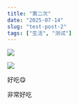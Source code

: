 ```yaml
---
title: "第二次"
date: "2025-07-14"
slug: "test-post-2"
tags: ["生活", "测试"]
---
```

![](https://prod-files-secure.s3.us-west-2.amazonaws.com/112d0858-5090-4d34-a606-b75eb8d65fd2/112c6e9b-125a-4f71-a602-843170407767/1000201066.png?X-Amz-Algorithm=AWS4-HMAC-SHA256&X-Amz-Content-Sha256=UNSIGNED-PAYLOAD&X-Amz-Credential=ASIAZI2LB466XSTZLLXY%2F20250724%2Fus-west-2%2Fs3%2Faws4_request&X-Amz-Date=20250724T122530Z&X-Amz-Expires=3600&X-Amz-Security-Token=IQoJb3JpZ2luX2VjEAQaCXVzLXdlc3QtMiJGMEQCIFeDIdQNpL72xUtpbW3x2gxPloosyzK5cyboCiPd4wxrAiAqxRJGd8d8RxqczLHhNpCdTVzNlwTSXN3VQ38IOGwOXSr%2FAwgtEAAaDDYzNzQyMzE4MzgwNSIMkrHJ790B7l6AxZCdKtwDcoRfLsRg9XkCZhFS7l908tsfQNhX9sDB1hkdvJIoAD%2FqNMHJH2XRME5i%2FeUXjh13IiRuDC7sL5nMKKNF1VaEcvtYr1B0suvgnz5oexRUN5bnumsFSra567fdJfyekbxG0jRvdckCkgJmBspp6LSE5F9VY7%2BD7U6oLWwXsQhO%2B5a2hT6vxx62MNyw29KupTv9ot5HT7cP%2Bey0C9RfmFmiBIdqcnaghwY%2F8eomufenfJcD5A5fAK0xJ7fXzHVcgFSuPy2OickjQ%2BQNIlpiMPUC5WWMed1gbu1CbTChnBQeA8aYFK9HwF9zIVmPUc8a4d48xmsApbES%2FG6vi624wQvWibm1Xy0YukB4K6ip77yo1i%2B3jiIDBf146hmwAp0rtDV2C%2BhCuAcOsc5KSZQLTXCYRZDSlBTjAhQutu72qG6GYPkR4ZnDOUnt3nrE1oOnCyhBVBIHTm4RMYIWXY3OdQnaV3Ag60%2BOQfUHo80j%2Fk8Qo4d7mPIK3AzugXJGWBEd6PLBdobTGXBeirp61NYZNmMTQE1e6wRiNcA5nq0Zz5RVFGPK%2FssvYTPj3Mc1tgSsb5MnRY4wZyqVN1j3vzna52GgSSK%2F0VBARBUE8igqN2gC49J8tbQGxygp32oIwnsw5r%2BIxAY6pgHo0J4jN%2BnXGPtDKXx9yXqeyDhWVbz5J0CX0FHlz5Ptbxe8ADdl%2B0xUF8wGLt8gOQEMG5uz542ch%2Fy1C%2BaUNn%2FLlXuwlVP%2F2ndLVsFOBify%2BlP%2FUe9abUhkrrgvv8qUs%2BR3csVSrDKsGJbmH7F1%2FpxFqVRysAB09HmUJLSsvp0F7jDUYl9ZeP5bzTfteHNx09jBcoNUaHSrt3D0RHW05fPVHvlIWoSv&X-Amz-Signature=5fbbc9045f483b65a8b4a14438765222731a254148a42788cd40fe149bb9a12e&X-Amz-SignedHeaders=host&x-amz-checksum-mode=ENABLED&x-id=GetObject)


![](https://prod-files-secure.s3.us-west-2.amazonaws.com/112d0858-5090-4d34-a606-b75eb8d65fd2/ed0ded8d-aaa6-4918-a222-3cffc3f3330b/1000201056.png?X-Amz-Algorithm=AWS4-HMAC-SHA256&X-Amz-Content-Sha256=UNSIGNED-PAYLOAD&X-Amz-Credential=ASIAZI2LB466XSTZLLXY%2F20250724%2Fus-west-2%2Fs3%2Faws4_request&X-Amz-Date=20250724T122530Z&X-Amz-Expires=3600&X-Amz-Security-Token=IQoJb3JpZ2luX2VjEAQaCXVzLXdlc3QtMiJGMEQCIFeDIdQNpL72xUtpbW3x2gxPloosyzK5cyboCiPd4wxrAiAqxRJGd8d8RxqczLHhNpCdTVzNlwTSXN3VQ38IOGwOXSr%2FAwgtEAAaDDYzNzQyMzE4MzgwNSIMkrHJ790B7l6AxZCdKtwDcoRfLsRg9XkCZhFS7l908tsfQNhX9sDB1hkdvJIoAD%2FqNMHJH2XRME5i%2FeUXjh13IiRuDC7sL5nMKKNF1VaEcvtYr1B0suvgnz5oexRUN5bnumsFSra567fdJfyekbxG0jRvdckCkgJmBspp6LSE5F9VY7%2BD7U6oLWwXsQhO%2B5a2hT6vxx62MNyw29KupTv9ot5HT7cP%2Bey0C9RfmFmiBIdqcnaghwY%2F8eomufenfJcD5A5fAK0xJ7fXzHVcgFSuPy2OickjQ%2BQNIlpiMPUC5WWMed1gbu1CbTChnBQeA8aYFK9HwF9zIVmPUc8a4d48xmsApbES%2FG6vi624wQvWibm1Xy0YukB4K6ip77yo1i%2B3jiIDBf146hmwAp0rtDV2C%2BhCuAcOsc5KSZQLTXCYRZDSlBTjAhQutu72qG6GYPkR4ZnDOUnt3nrE1oOnCyhBVBIHTm4RMYIWXY3OdQnaV3Ag60%2BOQfUHo80j%2Fk8Qo4d7mPIK3AzugXJGWBEd6PLBdobTGXBeirp61NYZNmMTQE1e6wRiNcA5nq0Zz5RVFGPK%2FssvYTPj3Mc1tgSsb5MnRY4wZyqVN1j3vzna52GgSSK%2F0VBARBUE8igqN2gC49J8tbQGxygp32oIwnsw5r%2BIxAY6pgHo0J4jN%2BnXGPtDKXx9yXqeyDhWVbz5J0CX0FHlz5Ptbxe8ADdl%2B0xUF8wGLt8gOQEMG5uz542ch%2Fy1C%2BaUNn%2FLlXuwlVP%2F2ndLVsFOBify%2BlP%2FUe9abUhkrrgvv8qUs%2BR3csVSrDKsGJbmH7F1%2FpxFqVRysAB09HmUJLSsvp0F7jDUYl9ZeP5bzTfteHNx09jBcoNUaHSrt3D0RHW05fPVHvlIWoSv&X-Amz-Signature=65989d793d71389f581886cad917f23c060011dc3d701bd3ef5bef4a1c9b3478&X-Amz-SignedHeaders=host&x-amz-checksum-mode=ENABLED&x-id=GetObject)


好吃😋


非常好吃


